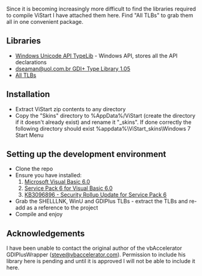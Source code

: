 Since it is becoming increasingly more difficult to find the libraries required to compile ViStart I have attached them here. Find "All TLBs" to grab them all in one convenient package. 

## Libraries
- [Windows Unicode API TypeLib](https://github.com/badcodes/vb6/blob/master/%5BInclude%5D/TypeLib/winu.tlb) - Windows API, stores all the API declarations
- [dseaman@uol.com.br GDI+ Type Library 1.05](http://www.vbaccelerator.com/home/VB/Type_Libraries/GDIPlus_Type_Library/article.asp)
- [All TLBs](https://lee-soft.com/bin/TLB.zip)

## Installation

- Extract ViStart zip contents to any directory
- Copy the "Skins" directory to %AppData%/ViStart (create the directory if it doesn't already exist) and rename it "_skins". If done correctly the following directory should exist %appdata%\ViStart\_skins\Windows 7 Start Menu

## Setting up the development environment

- Clone the repo
- Ensure you have installed:
    1) [Microsoft Visual Basic 6.0](https://archive.org/details/en_vb6_ent_cd)
    2) [Service Pack 6 for Visual Basic 6.0](https://download.cnet.com/Service-Pack-6-for-Visual-Basic-6-0/3000-2206_4-10726545.html)
    3) [KB3096896 - Security Rollup Update for Service Pack 6](https://www.microsoft.com/en-us/download/details.aspx?id=50722)
- Grab the SHELLLNK, WinU and GDIPlus TLBs - extract the TLBs and re-add as a reference to the project
- Compile and enjoy

## Acknowledgements

I have been unable to contact the original author of the vbAccelerator GDIPlusWrapper (steve@vbaccelerator.com). Permission to include his library here is pending and until it is approved I will not be able to include it here.
